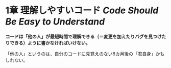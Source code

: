 # 1章 理解しやすいコード *Code Should Be Easy to Understand*
**コードは「他の人」が最短時間で理解できる（＝変更を加えたりバグを見つけたりできる）ように書かなければいけない。**

「他の人」というのは、自分のコードに見覚えのない6カ月後の「君自身」かもしれない。